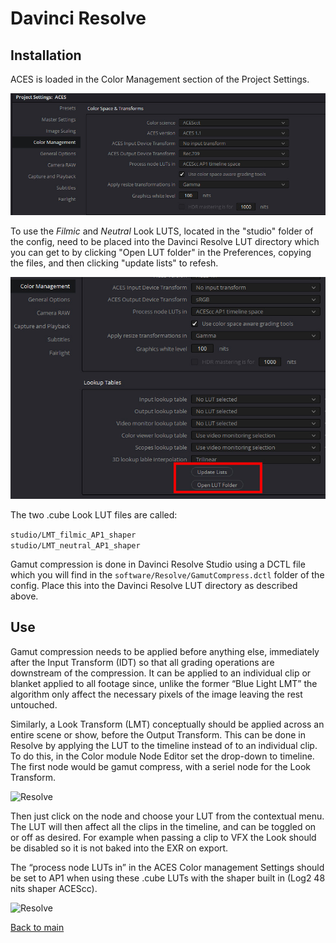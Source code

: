 # Davinci Resolve

## Installation

ACES is loaded in the Color Management section of the Project Settings.

![Resolve](img/Resolve4.jpg)

To use the *Filmic* and *Neutral* Look LUTS, located in the "studio" folder of the config, need to be placed into the Davinci Resolve LUT directory which you can get to by clicking "Open LUT folder" in the Preferences, copying the files, and then clicking "update lists" to refesh. 

![Resolve](img/Resolve2.jpg)

The two .cube Look LUT files are called:

````studio/LMT_filmic_AP1_shaper```` <br>
````studio/LMT_neutral_AP1_shaper````

Gamut compression is done in Davinci Resolve Studio using a DCTL file which you will find in the ````software/Resolve/GamutCompress.dctl```` folder of the config. Place this into the Davinci Resolve LUT directory as described above. 


## Use

Gamut compression needs to be applied before anything else, immediately after the Input Transform (IDT) so that all grading operations are downstream of the compression.
It can be applied to an individual clip or blanket applied to all footage since, unlike the former “Blue Light LMT” the algorithm only affect the necessary pixels of the image leaving the rest untouched.

Similarly, a Look Transform (LMT) conceptually should be applied across an entire scene or show, before the Output Transform. This can be done in Resolve by applying the LUT to the timeline instead of to an individual clip. To do this, in the Color module Node Editor set the drop-down to timeline. The first node would be gamut compress, with a seriel node for the Look Transform.

![Resolve](img/Resolve1.jpg)

Then just click on the node and choose your LUT from the contextual menu. The LUT will then affect all the clips in the timeline, and can be toggled on or off as desired. For example when passing a clip to VFX the Look should be disabled so it is not baked into the EXR on export. 

The “process node LUTs in” in the ACES Color management Settings should be set to AP1 when using these .cube LUTs with the shaper built in (Log2 48 nits shaper ACEScc). 

![Resolve](img/Resolve3.jpg)

[Back to main](../StdX_ACES)
